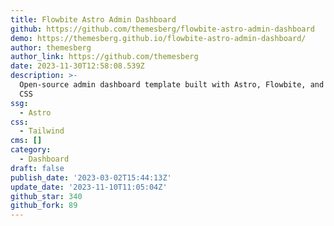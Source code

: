 ```yaml
---
title: Flowbite Astro Admin Dashboard
github: https://github.com/themesberg/flowbite-astro-admin-dashboard
demo: https://themesberg.github.io/flowbite-astro-admin-dashboard/
author: themesberg
author_link: https://github.com/themesberg
date: 2023-11-30T12:58:08.539Z
description: >-
  Open-source admin dashboard template built with Astro, Flowbite, and Tailwind
  CSS
ssg:
  - Astro
css:
  - Tailwind
cms: []
category:
  - Dashboard
draft: false
publish_date: '2023-03-02T15:44:13Z'
update_date: '2023-11-10T11:05:04Z'
github_star: 340
github_fork: 89
---
```


